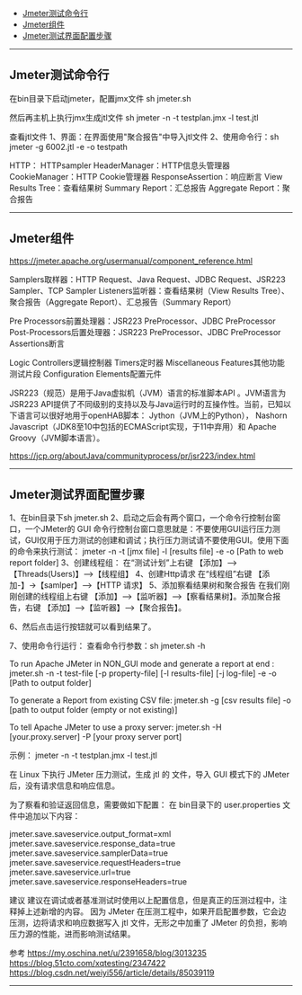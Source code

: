 - [Jmeter测试命令行](#Jmeter测试命令行)
- [Jmeter组件](#Jmeter组件)
- [Jmeter测试界面配置步骤](#Jmeter测试界面配置步骤)



---------------------------------------------------------------------------------------------------------------------
## Jmeter测试命令行

在bin目录下启动jmeter，配置jmx文件
sh jmeter.sh

然后再主机上执行jmx生成jtl文件
sh jmeter -n -t testplan.jmx -l test.jtl


查看jtl文件
1、界面：在界面使用"聚合报告"中导入jtl文件
2、使用命令行：sh jmeter -g 6002.jtl -e -o testpath


HTTP：
HTTPsampler
    HeaderManager：HTTP信息头管理器
    CookieManager：HTTP Cookie管理器
    ResponseAssertion：响应断言
View Results Tree：查看结果树
Summary Report：汇总报告
Aggregate Report：聚合报告


---------------------------------------------------------------------------------------------------------------------

## Jmeter组件
https://jmeter.apache.org/usermanual/component_reference.html

Samplers取样器：HTTP Request、Java Request、JDBC Request、JSR223 Sampler、TCP Sampler
Listeners监听器：查看结果树（View Results Tree）、聚合报告（Aggregate Report）、汇总报告（Summary Report）
                       
Pre Processors前置处理器：JSR223 PreProcessor、JDBC PreProcessor
Post-Processors后置处理器：JSR223 PreProcessor、JDBC PreProcessor
Assertions断言

Logic Controllers逻辑控制器
Timers定时器
Miscellaneous Features其他功能测试片段
Configuration Elements配置元件



JSR223（规范）是用于Java虚拟机（JVM）语言的标准脚本API 。JVM语言为JSR223 API提供了不同级别的支持以及与Java运行时的互操作性。当前，已知以下语言可以很好地用于openHAB脚本： Jython（JVM上的Python）， Nashorn Javascript（JDK8至10中包括的ECMAScript实现，于11中弃用）和 Apache Groovy（JVM脚本语言）。

https://jcp.org/aboutJava/communityprocess/pr/jsr223/index.html



---------------------------------------------------------------------------------------------------------------------

## Jmeter测试界面配置步骤


1、在bin目录下sh jmeter.sh
2、启动之后会有两个窗口，一个命令行控制台窗口，一个JMeter的 GUI
    命令行控制台窗口意思就是：不要使用GUI运行压力测试，GUI仅用于压力测试的创建和调试；执行压力测试请不要使用GUI。使用下面的命令来执行测试：
    jmeter -n -t [jmx file] -l [results file] -e -o [Path to web report folder]
3、创建线程组：
    在“测试计划”上右键 【添加】-->【Threads(Users)】-->【线程组】
4、创建Http请求
  在“线程组”右键 【添加-】->【samlper】-->【HTTP 请求】
5、添加察看结果树和聚合报告
  在我们刚刚创建的线程组上右键 【添加】-->【监听器】-->【察看结果树】。添加聚合报告，右键 【添加】-->【监听器】-->【聚合报告】。

6、然后点击运行按钮就可以看到结果了。

7、使用命令行运行：
    查看命令行参数：sh jmeter.sh  -h
   
   To run Apache JMeter in NON_GUI mode and generate a report at end :
   jmeter.sh -n -t test-file [-p property-file] [-l results-file] [-j log-file] -e -o [Path to output folder]
   
   To generate a Report from existing CSV file:
   jmeter.sh -g [csv results file] -o [path to output folder (empty or not existing)]
   
   To tell Apache JMeter to use a proxy server:
   jmeter.sh -H [your.proxy.server] -P [your proxy server port]
   

示例： jmeter -n -t testplan.jmx -l test.jtl

在 Linux 下执行 JMeter 压力测试，生成 jtl 的 文件，导入 GUI 模式下的 JMeter 后，没有请求信息和响应信息。

为了察看和验证返回信息，需要做如下配置：
在 bin目录下的 user.properties 文件中追加以下内容：

jmeter.save.saveservice.output_format=xml
jmeter.save.saveservice.response_data=true
jmeter.save.saveservice.samplerData=true
jmeter.save.saveservice.requestHeaders=true
jmeter.save.saveservice.url=true
jmeter.save.saveservice.responseHeaders=true


建议
建议在调试或者基准测试时使用以上配置信息，但是真正的压测过程中，注释掉上述新增的内容。
因为 JMeter 在压测工程中，如果开启配置参数，它会边压测，边将请求和响应数据写入 jtl 文件，无形之中加重了 JMeter 的负担，影响压力源的性能，进而影响测试结果。



参考
https://my.oschina.net/u/2391658/blog/3013235
https://blog.51cto.com/xqtesting/2347422
https://blog.csdn.net/weiyi556/article/details/85039119



---------------------------------------------------------------------------------------------------------------------









